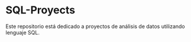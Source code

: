 # SQL-Proyects
Este repositorio está dedicado a proyectos de análisis de datos utilizando lenguaje SQL.
